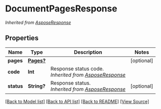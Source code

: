 # DocumentPagesResponse


*Inherited from [AsposeResponse](AsposeResponse.md)*
## Properties
Name | Type | Description | Notes
------------ | ------------- | ------------- | -------------
**pages** | [**Pages?**](Pages.md) |  | [optional]
**code** | **Int** | Response status code.<br />*Inherited from [AsposeResponse](AsposeResponse.md)* | 
**status** | **String?** | Response status.<br />*Inherited from [AsposeResponse](AsposeResponse.md)* | [optional]

[[Back to Model list]](../README.md#documentation-for-models) [[Back to API list]](../README.md#documentation-for-api-endpoints) [[Back to README]](../README.md) [[View Source]](../AsposePdfCloud/Models/DocumentPagesResponse.swift)

